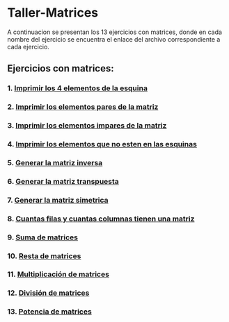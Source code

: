 # Taller-Matrices
A continuacion se presentan los 13 ejercicios con matrices, donde en cada nombre del ejercicio se encuentra el enlace del archivo correspondiente a cada ejercicio.
## Ejercicios con matrices:
### 1. [Imprimir los 4 elementos de la esquina]()
### 2. [Imprimir los elementos pares de la matriz](https://github.com/R0yalCode/Taller-Matrices/blob/main/Elementos_pares_de_la_matriz.c)
### 3. [Imprimir los elementos impares de la matriz](https://github.com/R0yalCode/Taller-Matrices/blob/main/Elementos_impares_de_la_matriz.c)
### 4. [Imprimir los elementos que no esten en las esquinas](https://github.com/R0yalCode/Taller-Matrices/blob/main/Elementos_que_no_estan_en_las_esquinas.c)
### 5. [Generar la matriz inversa]()
### 6. [Generar la matriz transpuesta](https://github.com/R0yalCode/Taller-Matrices/blob/main/Matriz_transpuesta.c)
### 7. [Generar la matriz simetrica](https://github.com/R0yalCode/Taller-Matrices/blob/main/Matriz_simetrica.c)
### 8. [Cuantas filas y cuantas columnas tienen una matriz]()
### 9. [Suma de matrices](https://github.com/R0yalCode/Taller-Matrices/blob/main/Matrices_suma.c)
### 10. [Resta de matrices](https://github.com/R0yalCode/Taller-Matrices/blob/main/Matrices_resta.c)
### 11. [Multiplicación de matrices]()
### 12. [División de matrices]()
### 13. [Potencia de matrices]()
